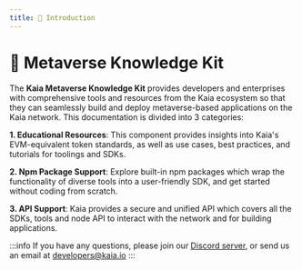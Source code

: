 ```yaml
---
title: 🔮 Introduction
---
```


# 🔮 Metaverse Knowledge Kit

The **Kaia Metaverse Knowledge Kit** provides developers and enterprises with comprehensive tools and resources from the Kaia ecosystem so that they can seamlessly build and deploy metaverse-based applications on the Kaia network. This documentation is divided into 3 categories:

**1. Educational Resources**: This component provides insights into Kaia's EVM-equivalent token standards, as well as use cases, best practices, and tutorials for toolings and SDKs.

**2. Npm Package Support**: Explore built-in npm packages which wrap the functionality of diverse tools into a user-friendly SDK, and get started without coding from scratch.

**3. API Support**: Kaia provides a secure and unified API which covers all the SDKs, tools and node API to interact with the network and for building applications.

:::info
If you have any questions, please join our [Discord server](https://discord.gg/kaiachain), or send us an email at developers@kaia.io
:::
